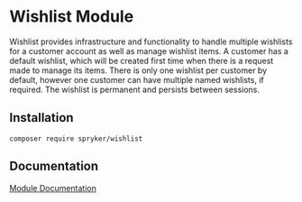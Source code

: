# Wishlist Module

Wishlist provides infrastructure and functionality to handle multiple wishlists for a customer account as well as manage wishlist items. A customer has a default wishlist, which will be created first time when there is a request made to manage its items. There is only one wishlist per customer by default, however one customer can have multiple named wishlists, if required. The wishlist is permanent and persists between sessions.

## Installation

```
composer require spryker/wishlist
```

## Documentation

[Module Documentation](https://academy.spryker.com/developing_with_spryker/module_guide/customer_management/wishlist/wishlist.html)
